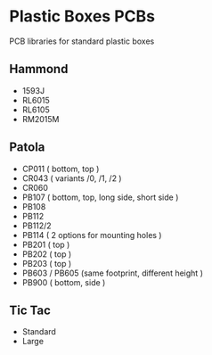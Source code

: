 # Plastic Boxes PCBs
PCB libraries for standard plastic boxes

## Hammond
- 1593J
- RL6015
- RL6105
- RM2015M
## Patola
- CP011 ( bottom, top )
- CR043 ( variants /0, /1, /2 )
- CR060 
- PB107 ( bottom, top, long side, short side )
- PB108
- PB112
- PB112/2
- PB114 ( 2 options for mounting holes )
- PB201 ( top ) 
- PB202 ( top )
- PB203 ( top )
- PB603 / PB605 (same footprint, different height )
- PB900 ( bottom, side )
## Tic Tac
- Standard
- Large
